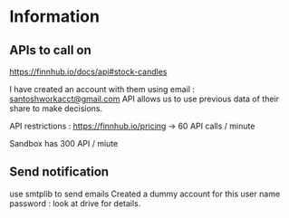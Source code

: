 # Information

## APIs to call on 
https://finnhub.io/docs/api#stock-candles

I have created an account with them using email : santoshworkacct@gmail.com
API allows us to use previous data of their share to make decisions. 

API restrictions : 
https://finnhub.io/pricing -> 60 API calls / minute

Sandbox has 300 API / miute


## Send notification
use smtplib to send emails 
Created a dummy account for this user name password : look at drive for details. 

